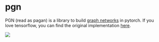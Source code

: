 # pgn

PGN (read as pagan) is a library to build [graph networks](https://arxiv.org/abs/1806.01261) in pytorch.
If you love tensorflow, you can find the original implementation [here](https://github.com/deepmind/graph_nets).

![](https://upload.wikimedia.org/wikipedia/commons/thumb/2/2e/Stonehenge_-_Wiltonia_sive_Comitatus_Wiltoniensis%3B_Anglice_Wilshire_%28Atlas_van_Loon%29.jpg/1920px-Stonehenge_-_Wiltonia_sive_Comitatus_Wiltoniensis%3B_Anglice_Wilshire_%28Atlas_van_Loon%29.jpg)
